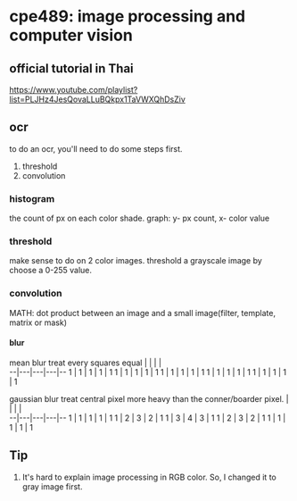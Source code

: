 # cpe489: image processing and computer vision

## official tutorial in Thai
https://www.youtube.com/playlist?list=PLJHz4JesQovaLLuBQkpx1TaVWXQhDsZiv

## ocr
to do an ocr, you'll need to do some steps first.
1. threshold
2. convolution

### histogram
the count of px on each color shade.
graph: y- px count, x- color value

### threshold
make sense to do on 2 color images. threshold a grayscale image by choose a 0-255 value.

### convolution
MATH: dot product between an image and a small image(filter, template, matrix or mask)

#### blur
mean blur treat every squares equal
  |   |   |   |  
--|---|---|---|--
1  |  1 |  1 |  1 |  1
1  |  1 | 1  |  1 |  1
1  | 1  | 1  | 1  |  1
1  |  1 | 1  | 1  |  1
1  |  1 |  1 | 1  |  1

gaussian blur treat central pixel more heavy than the conner/boarder pixel.
|   |   |   |  
--|---|---|---|--
1  |  1 |  1 |  1 |  1
1  |  2 | 3  |  2 |  1
1  | 3  | 4  | 3  |  1
1  |  2 | 3  | 2  |  1
1  |  1 |  1 | 1  |  1


## Tip
1. It's hard to explain image processing in RGB color. So, I changed it to gray image first.
